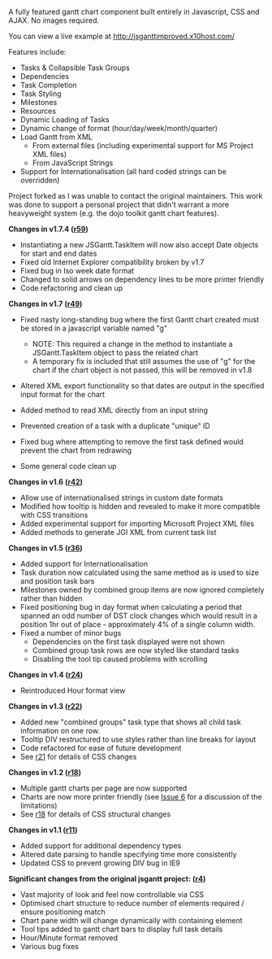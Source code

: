 A fully featured gantt chart component built entirely in Javascript, CSS and AJAX. No images required.

You can view a live example at http://jsganttimproved.x10host.com/

Features include:
  * Tasks & Collapsible Task Groups
  * Dependencies
  * Task Completion
  * Task Styling
  * Milestones
  * Resources
  * Dynamic Loading of Tasks
  * Dynamic change of format (hour/day/week/month/quarter)
  * Load Gantt from XML
    * From external files (including experimental support for MS Project XML files)
    * From JavaScript Strings
  * Support for Internationalisation (all hard coded strings can be overridden)

Project forked as I was unable to contact the original maintainers.  This work was done to support a personal project that didn't warrant a more heavyweight system (e.g. the dojo toolkit gantt chart features).

**Changes in v1.7.4 ([r59](https://code.google.com/p/jsgantt-improved/source/detail?r=59))**
  * Instantiating a new JSGantt.TaskItem will now also accept Date objects for start and end dates
  * Fixed old Internet Explorer compatibility broken by v1.7
  * Fixed bug in Iso week date format
  * Changed to solid arrows on dependency lines to be more printer friendly
  * Code refactoring and clean up

**Changes in v1.7 ([r49](https://code.google.com/p/jsgantt-improved/source/detail?r=49))**
  * Fixed nasty long-standing bug where the first Gantt chart created must be stored in a javascript variable named "g"
    * NOTE: This required a change in the method to instantiate a JSGantt.TaskItem object to pass the related chart
    * A temporary fix is included that still assumes the use of "g" for the chart if the chart object is not passed, this will be removed in v1.8

  * Altered XML export functionality so that dates are output in the specified input format for the chart
  * Added method to read XML directly from an input string
  * Prevented creation of a task with a duplicate "unique" ID
  * Fixed bug where attempting to remove the first task defined would prevent the chart from redrawing
  * Some general code clean up

**Changes in v1.6 ([r42](https://code.google.com/p/jsgantt-improved/source/detail?r=42))**
  * Allow use of internationalised strings in custom date formats
  * Modified how tooltip is hidden and revealed to make it more compatible with CSS transitions
  * Added experimental support for importing Microsoft Project XML files
  * Added methods to generate JGI XML from current task list

**Changes in v1.5 ([r36](https://code.google.com/p/jsgantt-improved/source/detail?r=36))**
  * Added support for Internationalisation
  * Task duration now calculated using the same method as is used to size and position task bars
  * Milestones owned by combined group items are now ignored completely rather than hidden
  * Fixed positioning bug in day format when calculating a period that spanned an odd number of DST clock changes which would result in a position 1hr out of place - approximately 4% of a single column width.
  * Fixed a number of minor bugs
    * Dependencies on the first task displayed were not shown
    * Combined group task rows are now styled like standard tasks
    * Disabling the tool tip caused problems with scrolling

**Changes in v1.4 ([r24](https://code.google.com/p/jsgantt-improved/source/detail?r=24))**
  * Reintroduced Hour format view

**Changes in v1.3 ([r22](https://code.google.com/p/jsgantt-improved/source/detail?r=22))**
  * Added new "combined groups" task type that shows all child task information on one row.
  * Tooltip DIV restructured to use styles rather than line breaks for layout
  * Code refactored for ease of future development
  * See [r21](https://code.google.com/p/jsgantt-improved/source/detail?r=21) for details of CSS changes

**Changes in v1.2 ([r18](https://code.google.com/p/jsgantt-improved/source/detail?r=18))**
  * Multiple gantt charts per page are now supported
  * Charts are now more printer friendly (see [Issue 6](https://code.google.com/p/jsgantt-improved/issues/detail?id=6) for a discussion of the limitations)
  * See [r18](https://code.google.com/p/jsgantt-improved/source/detail?r=18) for details of CSS structural changes

**Changes in v1.1 ([r11](https://code.google.com/p/jsgantt-improved/source/detail?r=11))**
  * Added support for additional dependency types
  * Altered date parsing to handle specifying time more consistently
  * Updated CSS to prevent growing DIV bug in IE9

**Significant changes from the original jsgantt project: ([r4](https://code.google.com/p/jsgantt-improved/source/detail?r=4))**
  * Vast majority of look and feel now controllable via CSS
  * Optimised chart structure to reduce number of elements required / ensure positioning match
  * Chart pane width will change dynamically with containing element
  * Tool tips added to gantt chart bars to display full task details
  * Hour/Minute format removed
  * Various bug fixes